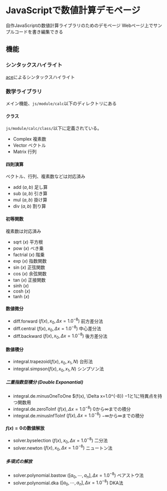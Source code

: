 # JavaScriptで数値計算デモページ
自作JavaScriptの数値計算ライブラリのためのデモページ
Webページ上でサンプルコードを書き編集できる

## 機能
### シンタックスハイライト
[ace](https://ace.c9.io/)によるシンタックスハイライト <!-- BSD License -->

### 数学ライブラリ
メイン機能、`js/module/calc`以下のディレクトリにある
#### クラス
`js/module/calc/class/`以下に定義されている。
- Complex 複素数
- Vector ベクトル
- Matrix 行列
#### 四則演算
ベクトル、行列、複素数などは対応済み
- add $(a, b)$ 足し算
- sub $(a, b)$ 引き算
- mul $(a, b)$ 掛け算
- div $(a, b)$ 割り算
#### 初等関数
複素数は対応済み
- sqrt $(x)$ 平方根
- pow $(x)$ べき乗
- factrial $(x)$ 階乗
- exp $(x)$ 指数関数
- sin $(x)$ 正弦関数
- cos $(x)$ 余弦関数
- tan $(x)$ 正接関数
- sinh $(x)$
- cosh $(x)$
- tanh $(x)$

#### 数値微分
- diff.forward $(f(x), x_0, \Delta x=1.0^{-8})$ 前方差分法
- diff.central $(f(x), x_0, \Delta x=1.0^{-8})$ 中心差分法
- diff.backward $(f(x), x_0, \Delta x=1.0^{-8})$ 後方差分法
#### 数値積分
- integral.trapezoid$(f(x), x_0, x_1, N)$ 台形法
- integral.simpson$(f(x), x_0, x_1, N)$ シンプソン法
##### 二重指数型積分 (Double Exponantial)
- integral.de.minusOneToOne $(f(x), \Delta x=1.0^{-8}) $-1$と$1$に特異点を持つ関数用
- integral.de.zeroToInf $(f(x), \Delta x=1.0^{-8})$ $0$から$\infty$までの積分
- integral.de.minusInfToInf $(f(x), \Delta x=1.0^{-8})$ $-\infty$から$\infty$までの積分

#### $f(x)=0$の数値解放
- solver.byselection $(f(x), x_0, \Delta x=1.0^{-8})$ 二分法
- solver.newton $(f(x), x_0, \Delta x=1.0^{-8})$ ニュートン法
##### 多項式の解放
- solver.polynomial.bastow $([a_0, \cdots, a_n], \Delta x=1.0^{-8})$ ベアストウ法
- solver.polynomial.dka $([a_0, \cdots, a_n], \Delta x=1.0^{-8})$ DKA法
